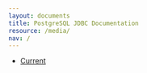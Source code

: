 ```yaml
---
layout: documents
title: PostgreSQL JDBC Documentation
resource: /media/
nav: /
---
```


* [Current](head/index.html)
